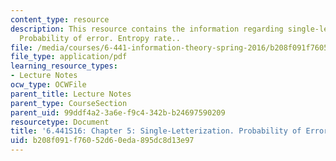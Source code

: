 ```yaml
---
content_type: resource
description: This resource contains the information regarding single-letterization.
  Probability of error. Entropy rate..
file: /media/courses/6-441-information-theory-spring-2016/b208f091f76052d60eda895dc8d13e97_MIT6_441S16_chapter_5.pdf
file_type: application/pdf
learning_resource_types:
- Lecture Notes
ocw_type: OCWFile
parent_title: Lecture Notes
parent_type: CourseSection
parent_uid: 99ddf4a2-3a6e-f9c4-342b-b24697590209
resourcetype: Document
title: '6.441S16: Chapter 5: Single-Letterization. Probability of Error. Entropy Rate.'
uid: b208f091-f760-52d6-0eda-895dc8d13e97
---
```

